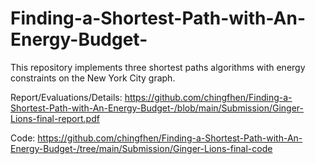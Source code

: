 # Finding-a-Shortest-Path-with-An-Energy-Budget-

This repository implements three shortest paths algorithms with energy constraints on the New York City graph. 

Report/Evaluations/Details: https://github.com/chingfhen/Finding-a-Shortest-Path-with-An-Energy-Budget-/blob/main/Submission/Ginger-Lions-final-report.pdf

Code: https://github.com/chingfhen/Finding-a-Shortest-Path-with-An-Energy-Budget-/tree/main/Submission/Ginger-Lions-final-code
